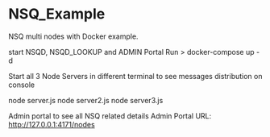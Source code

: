 # NSQ_Example
NSQ multi nodes with Docker example.

start NSQD, NSQD_LOOKUP and ADMIN Portal
Run > docker-compose up -d

Start all 3 Node Servers in different terminal to see messages distribution on console

node server.js
node server2.js
node server3.js

Admin portal to see all NSQ related details
Admin Portal URL: http://127.0.0.1:4171/nodes
